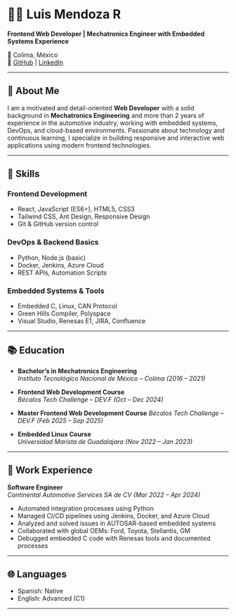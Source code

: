# 👨‍💻 Luis Mendoza R

**Frontend Web Developer | Mechatronics Engineer with Embedded Systems Experience**

📍 Colima, México  
🔗 [GitHub](https://github.com/Merleck7?tab=repositories) | [LinkedIn](https://www.linkedin.com/in/luismendoza2007/)

---

## 🚀 About Me
I am a motivated and detail-oriented **Web Developer** with a solid background in **Mechatronics Engineering** and more than 2 years of experience in the automotive industry, working with embedded systems, DevOps, and cloud-based environments. Passionate about technology and continuous learning, I specialize in building responsive and interactive web applications using modern frontend technologies.

---

## 🧠 Skills

### Frontend Development
- React, JavaScript (ES6+), HTML5, CSS3
- Tailwind CSS, Ant Design, Responsive Design
- Git & GitHub version control

### DevOps & Backend Basics
- Python, Node.js (basic)
- Docker, Jenkins, Azure Cloud
- REST APIs, Automation Scripts

### Embedded Systems & Tools
- Embedded C, Linux, CAN Protocol
- Green Hills Compiler, Polyspace
- Visual Studio, Renesas E1, JIRA, Confluence

---

## 📚 Education

- **Bachelor’s in Mechatronics Engineering**  
  *Instituto Tecnológico Nacional de México – Colima (2016 – 2021)*

- **Frontend Web Development Course**  
  *Bécalos Tech Challenge – DEV.F (Oct – Dec 2024)*

- **Master Frontend Web Development Course** 
  *Bécalos Tech Challenge – DEV.F (Feb 2025 – Sep 2025)*

- **Embedded Linux Course**  
  *Universidad Marista de Guadalajara (Nov 2022 – Jan 2023)*

---

## 💼 Work Experience

**Software Engineer**  
*Continental Automotive Services SA de CV (Mar 2022 – Apr 2024)*
- Automated integration processes using Python
- Managed CI/CD pipelines using Jenkins, Docker, and Azure Cloud
- Analyzed and solved issues in AUTOSAR-based embedded systems
- Collaborated with global OEMs: Ford, Toyota, Stellantis, GM
- Debugged embedded C code with Renesas tools and documented processes

---

## 🌐 Languages
- Spanish: Native
- English: Advanced (C1)

---
